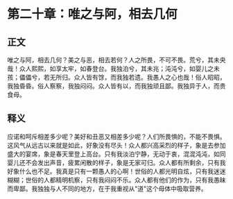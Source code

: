 # 第二十章：唯之与阿，相去几何

## 正文
唯之与阿，相去几何？美之与恶，相去若何？人之所畏，不可不畏。荒兮，其未央哉！众人熙熙，如享太牢，如春登台。我独泊兮，其未兆；沌沌兮，如婴儿之未孩；儡儡兮，若无所归。众人皆有馀，而我独若遗。我愚人之心也哉！俗人昭昭，我独昏昏。俗人察察，我独闷闷。众人皆有以，而我独顽且鄙。我独异于人，而贵食母。

## 释义
应诺和呵斥相差多少呢？美好和丑恶又相差多少呢？人们所畏惧的，不能不畏惧。这风气从远古以来就是如此，好象没有尽头！众人都兴高采烈的样子，象是去参加盛大的宴席，象是春天里登上高台。只有我淡泊宁静，无动于衷，混混沌沌，如同婴儿还不会发出声音，疲累闲散的样子，象是无家可归。众人都有所剩余，只有我好象什么也不足。我真是只有一颗愚人的心啊！世俗的人都光明自炫，只有我迷迷糊糊；世俗的人都精明机察，只有我闷闷不乐。众人都有他们的作为，只有我愚昧而卑鄙。我独独与人不同的地方，在于我重视从"道"这个母体中吸取营养。